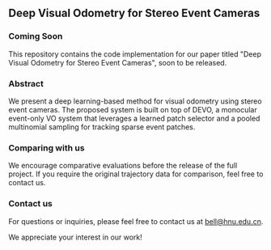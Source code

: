 ## Deep Visual Odometry for Stereo Event Cameras
### Coming Soon

This repository contains the code implementation for our paper titled "Deep Visual Odometry for Stereo Event Cameras", soon to be released.

### Abstract

We present a deep learning-based method for visual odometry using stereo event cameras. The proposed system is built on top of DEVO, a monocular event-only VO system that leverages a learned patch selector and a pooled multinomial sampling for tracking sparse event patches.

### Comparing with us

We encourage comparative evaluations before the release of the full project. If you require the original trajectory data for comparison, feel free to contact us.

### Contact us

For questions or inquiries, please feel free to contact us at bell@hnu.edu.cn.

We appreciate your interest in our work!
